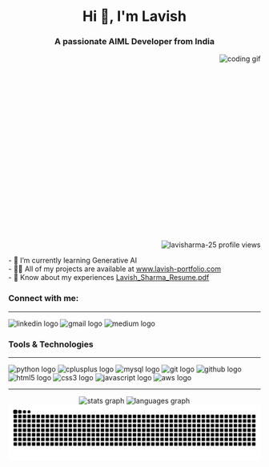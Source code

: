 <h1 align="center">Hi 👋, I'm Lavish</h1>
<h3 align="center">A passionate AIML Developer from India</h3>

<div style="float: right; text-align: center;">
<img align="right" height="150" src="https://codebulletin.github.io/MyPortfolio/assets/gif/coding.3272fa9c861c718b769a..gif" alt="coding gif" />
</div>
  <br><br><br><br><br><br><br><br><br><br><br><br><br><br><br><br><br><br><br><br><br>
<p align="right"><img src="https://komarev.com/ghpvc/?username=lavisharma-25&label=Profile%20views&color=0e75b6&style=flat" alt="lavisharma-25 profile views" /></p>


<div>
- 🌱 I’m currently learning Generative AI <br>
- 👨‍💻 All of my projects are available at <a href="https://www.lavish-portfolio.com" target="_blank">www.lavish-portfolio.com</a> <br>
- 📄 Know about my experiences <a href="Lavish_Sharma_Resume.pdf" target="_blank">Lavish_Sharma_Resume.pdf</a> <br>
</div>







<h3 align="left">Connect with me:</h3>
<hr>
<p align="left">
  <div align="left">
    <a href="https://linkedin.com/in/lavish-sharma-0108nm" target="blank" style="text-decoration: none;">
      <img src="https://raw.githubusercontent.com/maurodesouza/profile-readme-generator/master/src/assets/icons/social/linkedin/default.svg" height="40" alt="linkedin logo" />
    </a>
    <a href="mailto:lavish.sh25@gmail.com" target="blank" style="text-decoration: none;">
      <img src="https://raw.githubusercontent.com/maurodesouza/profile-readme-generator/master/src/assets/icons/social/gmail/default.svg" height="40" alt="gmail logo" />
    </a>
    <a href="https://medium.com/@lavish-sharma" target="blank" style="text-decoration: none;">
      <img src="https://raw.githubusercontent.com/maurodesouza/profile-readme-generator/master/src/assets/icons/social/medium/default.svg" height="40" alt="medium logo" />
    </a>
  </div>
</p>


<h3 align="left">Tools & Technologies</h3><hr>
<p align="left">
  <img src="https://cdn.jsdelivr.net/gh/devicons/devicon/icons/python/python-original.svg" height="40" alt="python logo"  />
  <img src="https://cdn.jsdelivr.net/gh/devicons/devicon/icons/cplusplus/cplusplus-original.svg" height="40" alt="cplusplus logo"  />
  <img src="https://cdn.jsdelivr.net/gh/devicons/devicon/icons/mysql/mysql-original.svg" height="40" alt="mysql logo"  />
  <img src="https://cdn.jsdelivr.net/gh/devicons/devicon/icons/git/git-original.svg" height="40" alt="git logo"  />
  <img src="https://cdn.jsdelivr.net/gh/devicons/devicon/icons/github/github-original.svg" height="40" alt="github logo"  />
  <img src="https://cdn.jsdelivr.net/gh/devicons/devicon/icons/html5/html5-original.svg" height="40" alt="html5 logo"  />
  <img src="https://cdn.jsdelivr.net/gh/devicons/devicon/icons/css3/css3-original.svg" height="40" alt="css3 logo"  />
  <img src="https://cdn.jsdelivr.net/gh/devicons/devicon/icons/javascript/javascript-original.svg" height="40" alt="javascript logo"  />
  <img src="https://cdn.jsdelivr.net/gh/devicons/devicon/icons/amazonwebservices/amazonwebservices-line-wordmark.svg" height="40" alt="aws logo"  />  
  </p>
  

<hr>

























<div align="center">
  <img src="https://github-readme-stats.vercel.app/api?username=lavisharma-25&hide_title=false&hide_rank=false&show_icons=true&include_all_commits=true&count_private=true&disable_animations=false&theme=dracula&locale=en&hide_border=false" height="150" alt="stats graph"  />
  <img src="https://github-readme-stats.vercel.app/api/top-langs?username=lavisharma-25&locale=en&hide_title=false&layout=compact&card_width=320&langs_count=5&theme=dracula&hide_border=false" height="150" alt="languages graph"  />
</div>

<img src="https://raw.githubusercontent.com/lavisharma-25/lavisharma-25/output/snake.svg" alt="Snake animation" />
